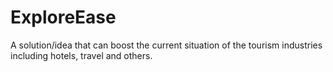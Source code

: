 # ExploreEase
A solution/idea that can boost the current situation of the tourism industries including hotels, travel and others.
